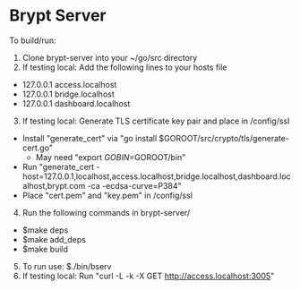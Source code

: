 # Brypt Server

To build/run:

1) Clone brypt-server into your ~/go/src directory
2) If testing local: Add the following lines to your hosts file
- 127.0.0.1   access.localhost
- 127.0.0.1   bridge.localhost
- 127.0.0.1   dashboard.localhost
3) If testing local: Generate TLS certificate key pair and place in /config/ssl
- Install "generate_cert" via "go install $GOROOT/src/crypto/tls/generate-cert.go"
    - May need "export $GOBIN=$GOROOT/bin"
- Run "generate_cert -host=127.0.0.1,localhost,access.localhost,bridge.localhost,dashboard.localhost,brypt.com -ca -ecdsa-curve=P384"
- Place "cert.pem" and "key.pem" in /config/ssl
4) Run the following commands in brypt-server/
- $make deps
- $make add_deps
- $make build
5) To run use: $./bin/bserv
6) If testing local: Run "curl -L -k -X GET http://access.localhost:3005"
